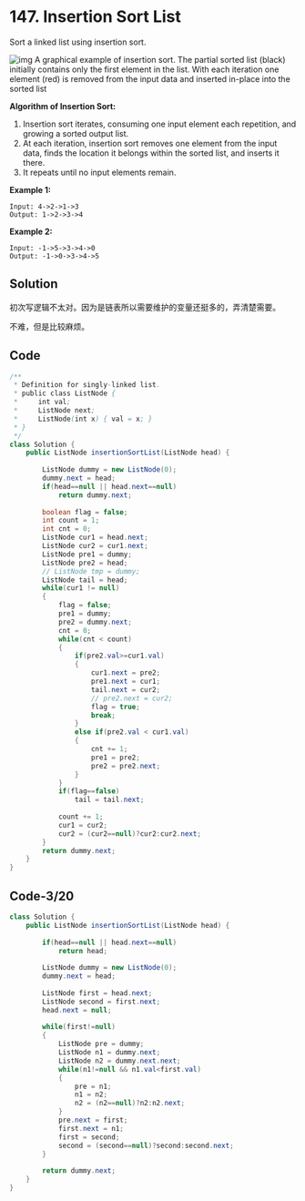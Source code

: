 #  147. Insertion Sort List

Sort a linked list using insertion sort.



![img](https://upload.wikimedia.org/wikipedia/commons/0/0f/Insertion-sort-example-300px.gif)
A graphical example of insertion sort. The partial sorted list (black) initially contains only the first element in the list.
With each iteration one element (red) is removed from the input data and inserted in-place into the sorted list




**Algorithm of Insertion Sort:**

1. Insertion sort iterates, consuming one input element each repetition, and growing a sorted output list.
2. At each iteration, insertion sort removes one element from the input data, finds the location it belongs within the sorted list, and inserts it there.
3. It repeats until no input elements remain.


**Example 1:**

```
Input: 4->2->1->3
Output: 1->2->3->4
```

**Example 2:**

```
Input: -1->5->3->4->0
Output: -1->0->3->4->5
```



## Solution

初次写逻辑不太对。因为是链表所以需要维护的变量还挺多的，弄清楚需要。

不难，但是比较麻烦。





## Code

```java
/**
 * Definition for singly-linked list.
 * public class ListNode {
 *     int val;
 *     ListNode next;
 *     ListNode(int x) { val = x; }
 * }
 */
class Solution {
    public ListNode insertionSortList(ListNode head) {
        
        ListNode dummy = new ListNode(0);
        dummy.next = head;
        if(head==null || head.next==null)
            return dummy.next;
        
        boolean flag = false;
        int count = 1;
        int cnt = 0;
        ListNode cur1 = head.next;
        ListNode cur2 = cur1.next;
        ListNode pre1 = dummy;
        ListNode pre2 = head;
        // ListNode tmp = dummy;    
        ListNode tail = head;
        while(cur1 != null)
        {
            flag = false;
            pre1 = dummy;
            pre2 = dummy.next;
            cnt = 0;
            while(cnt < count)
            {
                if(pre2.val>=cur1.val)
                {
                    cur1.next = pre2;
                    pre1.next = cur1;
                    tail.next = cur2;
                    // pre2.next = cur2;
                    flag = true;
                    break;
                }
                else if(pre2.val < cur1.val)
                {
                    cnt += 1;
                    pre1 = pre2;
                    pre2 = pre2.next;
                }
            }
            if(flag==false)
                tail = tail.next;
            
            count += 1;
            cur1 = cur2;
            cur2 = (cur2==null)?cur2:cur2.next;
        }
        return dummy.next;
    }
}
```



## Code-3/20

```java
class Solution {
    public ListNode insertionSortList(ListNode head) {
        
        if(head==null || head.next==null)
            return head;
        
        ListNode dummy = new ListNode(0);
        dummy.next = head;
        
        ListNode first = head.next;
        ListNode second = first.next;
        head.next = null;
        
        while(first!=null)
        {
            ListNode pre = dummy;
            ListNode n1 = dummy.next;
            ListNode n2 = dummy.next.next;
            while(n1!=null && n1.val<first.val)
            {
                pre = n1;
                n1 = n2;
                n2 = (n2==null)?n2:n2.next;
            }
            pre.next = first;
            first.next = n1;
            first = second;
            second = (second==null)?second:second.next;
        }
        
        return dummy.next;
    }
}
```

